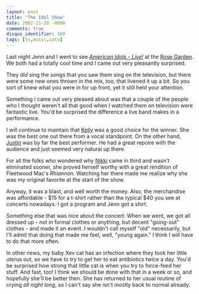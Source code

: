 ```yaml
---
layout: post
title: "The Idol Show"
date: 2002-11-20 -0800
comments: true
disqus_identifier: 169
tags: [tv,music,cats]
---
```

Last night Jenn and I went to see [*American Idols -
Live!*](http://idolonfox.msn.com/ai_live/ai_live.htm) at the [Rose
Garden](http://www.rosequarter.com/). We both had a totally cool time
and I came out very pleasantly surprised.

 They *did* sing the songs that you saw them sing on the television, but
there were some new ones thrown in the mix, too, that livened it up a
bit. So you sort of knew what you were in for up front, yet it still
held your attention.

 Something I came out very pleased about was that a couple of the people
who I thought weren't all that good when I watched them on television
were fantastic live. You'd be surprised the difference a live band makes
in a performance.

 I will continue to maintain that
[Kelly](http://fox.com/idol/contestants/ind/kelly_clarkson/index.htm)
was a good choice for the winner. She was the best one out there from a
vocal standpoint. On the other hand,
[Justin](http://fox.com/idol/contestants/ind/justin_guarini/index.htm)
was by far the best performer. He had a great repoire with the audience
and just seemed very natural up there.

 For all the folks who wondered why
[Nikki](http://fox.com/idol/contestants/ind/nicky_ozmet/index.htm) came
in third and wasn't eliminated sooner, she proved herself worthy with a
great rendition of Fleetwood Mac's *Rhiannon*. Watching her there made
me realize why she was my original favorite at the start of the show.

 Anyway, it was a blast, and well worth the money. Also, the merchandise
was affordable - $15 for a t-shirt rather than the typical $40 you see
at concerts nowadays. I got a program and Jenn got a shirt.

 Something else that was nice about the concert: When we went, we got
all dressed up - not in formal clothes or anything, but decent
"going-out" clothes - and made it an event. I wouldn't call myself "old"
necessarily, but I'll admit that doing that made me feel, well, "young
again." I think I will have to do that more often.

 In other news, my baby Xev cat has an infection where they took her
little uterus out, so we have to try to get her to eat antibiotics twice
a day. You'd be surprised how strong that little cat is when you try to
force-feed her stuff. And fast, too! I think we should be done with that
in a week or so, and hopefully she'll be better then. She has returned
to her usual routine of crying *all night long*, so I can't say she
isn't mostly back to normal already.
